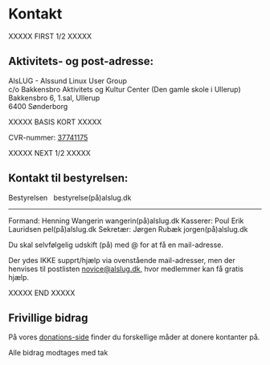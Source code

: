 # Kontakt #

XXXXX FIRST 1/2 XXXXX

## Aktivitets- og post-adresse: ##

AlsLUG - Alssund Linux User Group\
c/o Bakkensbro Aktivitets og Kultur Center (Den gamle skole i Ullerup)\
Bakkensbro 6, 1.sal, Ullerup\
6400 Sønderborg

XXXXX BASIS KORT XXXXX

CVR-nummer: [37741175](https://datacvr.virk.dk/data/visenhed?enhedstype=virksomhed&id=37741175&soeg=alslug&type=Alle)

XXXXX NEXT 1/2 XXXXX

## Kontakt til bestyrelsen: ##

Bestyrelsen	&nbsp;                bestyrelse(på)alslug.dk
----------- --------------------- ---------------------
Formand:	  Henning Wangerin	    wangerin(på)alslug.dk
Kasserer:	  Poul Erik Lauridsen	  pel(på)alslug.dk
Sekretær:	  Jørgen Rubæk		      jorgen(på)alslug.dk

Du skal selvfølgelig udskift (på) med @ for at få en mail-adresse.

Der ydes IKKE supprt/hjælp via ovenstående mail-adresser, men der henvises til postlisten novice@alslug.dk, hvor medlemmer kan få gratis hjælp.

XXXXX END XXXXX

## Frivillige bidrag ##
På vores [donations-side](/oekonomi/donationer.html) finder du forskellige måder at donere kontanter på.

Alle bidrag modtages med tak
